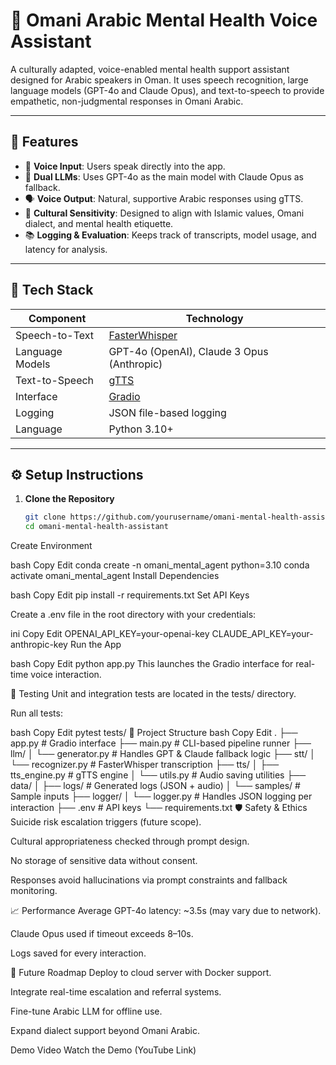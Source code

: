 # 🧠 Omani Arabic Mental Health Voice Assistant

A culturally adapted, voice-enabled mental health support assistant designed for Arabic speakers in Oman. It uses speech recognition, large language models (GPT-4o and Claude Opus), and text-to-speech to provide empathetic, non-judgmental responses in Omani Arabic.

---

## 📌 Features

- 🎤 **Voice Input**: Users speak directly into the app.
- 🧠 **Dual LLMs**: Uses GPT-4o as the main model with Claude Opus as fallback.
- 🗣️ **Voice Output**: Natural, supportive Arabic responses using gTTS.
- 🕌 **Cultural Sensitivity**: Designed to align with Islamic values, Omani dialect, and mental health etiquette.
- 📚 **Logging & Evaluation**: Keeps track of transcripts, model usage, and latency for analysis.

---

## 🧰 Tech Stack

| Component           | Technology                  |
|--------------------|-----------------------------|
| Speech-to-Text     | [FasterWhisper](https://github.com/guillaumekln/faster-whisper) |
| Language Models    | GPT-4o (OpenAI), Claude 3 Opus (Anthropic) |
| Text-to-Speech     | [gTTS](https://pypi.org/project/gTTS/) |
| Interface          | [Gradio](https://www.gradio.app/) |
| Logging            | JSON file-based logging |
| Language           | Python 3.10+ |

---

## ⚙️ Setup Instructions

1. **Clone the Repository**

   ```bash
   git clone https://github.com/yourusername/omani-mental-health-assistant.git
   cd omani-mental-health-assistant
Create Environment

bash
Copy
Edit
conda create -n omani_mental_agent python=3.10
conda activate omani_mental_agent
Install Dependencies

bash
Copy
Edit
pip install -r requirements.txt
Set API Keys

Create a .env file in the root directory with your credentials:

ini
Copy
Edit
OPENAI_API_KEY=your-openai-key
CLAUDE_API_KEY=your-anthropic-key
Run the App

bash
Copy
Edit
python app.py
This launches the Gradio interface for real-time voice interaction.

🧪 Testing
Unit and integration tests are located in the tests/ directory.

Run all tests:

bash
Copy
Edit
pytest tests/
📁 Project Structure
bash
Copy
Edit
.
├── app.py                  # Gradio interface
├── main.py                 # CLI-based pipeline runner
├── llm/
│   └── generator.py        # Handles GPT & Claude fallback logic
├── stt/
│   └── recognizer.py       # FasterWhisper transcription
├── tts/
│   ├── tts_engine.py       # gTTS engine
│   └── utils.py            # Audio saving utilities
├── data/
│   ├── logs/               # Generated logs (JSON + audio)
│   └── samples/            # Sample inputs
├── logger/
│   └── logger.py           # Handles JSON logging per interaction
├── .env                    # API keys
└── requirements.txt
🛡️ Safety & Ethics
Suicide risk escalation triggers (future scope).

Cultural appropriateness checked through prompt design.

No storage of sensitive data without consent.

Responses avoid hallucinations via prompt constraints and fallback monitoring.

📈 Performance
Average GPT-4o latency: ~3.5s (may vary due to network).

Claude Opus used if timeout exceeds 8–10s.

Logs saved for every interaction.

🧭 Future Roadmap
Deploy to cloud server with Docker support.

Integrate real-time escalation and referral systems.

Fine-tune Arabic LLM for offline use.

Expand dialect support beyond Omani Arabic.

Demo Video
Watch the Demo (YouTube Link)